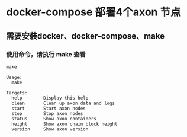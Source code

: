# docker-compose 部署4个axon 节点
## 需要安装docker、docker-compose、make
### 使用命令，请执行 make 查看
```make```
 
```
Usage:
  make 

Targets:
  help        Display this help
  clean       Clean up axon data and logs
  start       Start axon nodes
  stop        Stop axon nodes
  status      Show axon containers
  height      Show axon chain block height
  version     Show axon version
  ```
